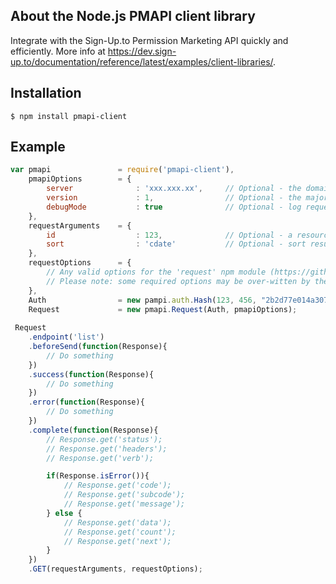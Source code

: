 ## About the Node.js PMAPI client library

Integrate with the Sign-Up.to Permission Marketing API quickly and efficiently.  More info at https://dev.sign-up.to/documentation/reference/latest/examples/client-libraries/.


## Installation

    $ npm install pmapi-client


## Example
```javascript
var pmapi				= require('pmapi-client'),
	pmapiOptions		= {
		server				: 'xxx.xxx.xx',		// Optional - the domain for PMAPI requests
		version				: 1,				// Optional - the major version of PMAPI
		debugMode			: true				// Optional - log requests for debugging
	},
	requestArguments	= {
		id					: 123,				// Optional - a resource attribute to filter by (GET)
		sort				: 'cdate'			// Optional - sort results by the 'cdate' attribute (GET)
	},
	requestOptions		= {
		// Any valid options for the 'request' npm module (https://github.com/mikeal/request)
		// Please note: some required options may be over-witten by the PMAPI client library
	},
	Auth				= new pampi.auth.Hash(123, 456, "2b2d77e014a30792d5048e262e306783"),
	Request				= new pmapi.Request(Auth, pmapiOptions);
	
 Request
 	.endpoint('list')
	.beforeSend(function(Response){
		// Do something
	})
	.success(function(Response){
		// Do something
	})
	.error(function(Response){
		// Do something
	})
	.complete(function(Response){
		// Response.get('status');
		// Response.get('headers');
		// Response.get('verb');

		if(Response.isError()){
			// Response.get('code');
			// Response.get('subcode');
			// Response.get('message');
		} else {
			// Response.get('data');
			// Response.get('count');
			// Response.get('next');
		}
	})
	.GET(requestArguments, requestOptions);
```